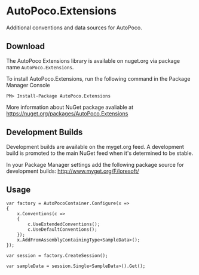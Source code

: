 # AutoPoco.Extensions

Additional conventions and data sources for AutoPoco.

## Download

The AutoPoco Extensions library is available on nuget.org via package name `AutoPoco.Extensions`.

To install AutoPoco.Extensions, run the following command in the Package Manager Console

    PM> Install-Package AutoPoco.Extensions
    
More information about NuGet package avaliable at
https://nuget.org/packages/AutoPoco.Extensions

## Development Builds

Development builds are available on the myget.org feed.  A development build is promoted to the main NuGet feed when it's determined to be stable. 

In your Package Manager settings add the following package source for development builds:
http://www.myget.org/F/loresoft/

## Usage

    var factory = AutoPocoContainer.Configure(x =>
    {
        x.Conventions(c =>
        {
            c.UseExtendedConventions();
            c.UseDefaultConventions();
        });
        x.AddFromAssemblyContainingType<SampleData>();
    });

    var session = factory.CreateSession();

    var sampleData = session.Single<SampleData>().Get();
